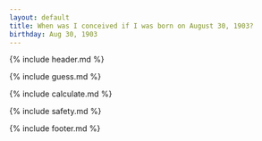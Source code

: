 ```yaml
---
layout: default
title: When was I conceived if I was born on August 30, 1903?
birthday: Aug 30, 1903
---
```


{% include header.md %}

{% include guess.md %}

{% include calculate.md %}

{% include safety.md %}

{% include footer.md %}



